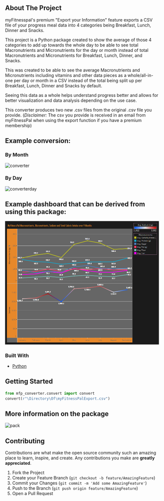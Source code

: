 
<!-- ABOUT THE PROJECT -->
## About The Project
myFitnesspal's premium "Export your Information" feature exports a CSV file of your progress meal data into 4 categories being Breakfast, Lunch, Dinner and Snacks. 

This project is a Python package created to show the average of those 4 categories to add up towards the whole day to be able to see total Macronutrients and Micronutrients for the day or month instead of total Macronutrients and Micronutrients for Breakfast, Lunch, Dinner, and Snacks. 

This was created to be able to see the average Macronutrients and Micronutrients including vitamins and other data pieces as a whole/all-in-one per day or month in a CSV instead of the total being split up per Breakfast, Lunch, Dinner and Snacks by default. 

Seeing this data as a whole helps understand progress better and allows for better visualization and data analysis depending on the use case.

This converter produces two new .csv files from the original .csv file you provide. (*Disclaimer:* The csv you provide is received in an email from myFitnessPal when using the export function if you have a premium membership)
## Example conversion:
### By Month
![converter](https://i.gyazo.com/8fc6817903d664ce945f75f2744d6d99.png)
### By Day
![converterday](https://i.gyazo.com/ba7a3ed0c244dc6fc0904eb1111c28dd.png)
## Example dashboard that can be derived from using this package:
![conv](https://github.com/YoussefSultan/myFitnesspalDataConverter/blob/master/myFitnesspal_Dashboard.png?raw=true)
### Built With
 
* [Python](https://www.python.org/downloads/) 

<!-- GETTING STARTED -->
## Getting Started
```python
from mfp_converter.convert import convert
convert(r"\Directory\Of\myFitnessPalExport.csv")
```
## More information on the package
![pack](https://pypi.org/project/myFitnessPal-Converter/)
<!-- CONTRIBUTING -->
## Contributing

Contributions are what make the open source community such an amazing place to learn, inspire, and create. Any contributions you make are **greatly appreciated**.

1. Fork the Project
2. Create your Feature Branch (`git checkout -b feature/AmazingFeature`)
3. Commit your Changes (`git commit -m 'Add some AmazingFeature'`)
4. Push to the Branch (`git push origin feature/AmazingFeature`)
5. Open a Pull Request

